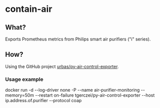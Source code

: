 # contain-air
## What?
Exports Prometheus metrics from Philips smart air purifiers ("i" series).
## How?
Using the GitHub project [urbas/py-air-control-exporter](https://github.com/urbas/py-air-control-exporter).

### Usage example
docker run -d --log-driver none -P --name air-purifier-monitoring --memory=50m --restart on-failure tgerczei/py-air-control-exporter --host ip.address.of.purifier --protocol coap
